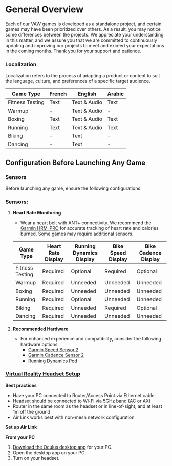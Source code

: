 # General Overview

Each of our VAW games is developed as a standalone project, and certain games may have been prioritized over others. As a result, you may notice some differences between the projects. We appreciate your understanding in this matter, and we assure you that we are committed to continuously updating and improving our projects to meet and exceed your expectations in the coming months. Thank you for your support and patience.

### Localization

Localization refers to the process of adapting a product or content to suit the language, culture, and preferences of a specific target audience.

| Game Type | French | English | Arabic |
| --- | --- | --- | --- |
| Fitness Testing | Text | Text & Audio | Text |
| Warmup | - | Text & Audio | - |
| Boxing | Text | Text & Audio | Text |
| Running | Text | Text & Audio | Text |
| Biking | - | Text | - |
| Dancing | - | Text | - |

## Configuration Before Launching Any Game

### Sensors

Before launching any game, ensure the following configurations:

### Sensors:

1. **Heart Rate Monitoring**
    - Wear a heart belt with ANT+ connectivity. We recommend the [Garmin HRM-PRO](https://www.garmin.com/en-NZ/p/682155) for accurate tracking of heart rate and calories burned. Some games may require additional sensors.
    
    | Game Type | Heart Rate Display | Running Dynamics Display | Bike Speed Display | Bike Cadence Display |
    | --- | --- | --- | --- | --- |
    | Fitness Testing | Required | Optional | Required | Optional |
    | Warmup | Required | Unneeded | Unneeded | Unneeded |
    | Boxing | Required | Unneeded | Unneeded | Unneeded |
    | Running | Required | Optional | Unneeded | Unneeded |
    | Biking | Required | Unneeded | Required | Optional |
    | Dancing | Required | Unneeded | Unneeded | Unneeded |
2. **Recommended Hardware**
    - For enhanced experience and compatibility, consider the following hardware options:
        - [Garmin Speed Sensor 2](https://www.garmin.com/en-US/p/641230)
        - [Garmin Cadence Sensor 2](https://www.garmin.com/en-US/p/641212)
        - [Running Dynamics Pod](https://www.garmin.com/en-US/p/561205)

### [Virtual Reality Headset Setup](https://www.meta.com/help/quest/articles/headsets-and-accessories/oculus-link/connect-with-air-link/)

**Best practices**

- Have your PC connected to Router/Access Point via Ethernet cable
- Headset should be connected to Wi-Fi via 5GHz band (AC or AX)
- Router in the same room as the headset or in line-of-sight, and at least 1m off the ground
- Air Link works best with non-mesh network configuration

**Set up Air Link**

**From your PC**

1. [Download the Oculus desktop app](https://www.oculus.com/download_app/?id=1582076955407037) for your PC.
2. Open the desktop app on your PC.
3. Turn on your headset.